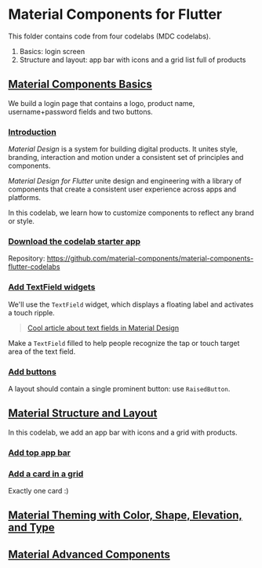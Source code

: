# Material Components for Flutter

This folder contains code from four codelabs (MDC codelabs).

1. Basics: login screen
2. Structure and layout: app bar with icons and a grid list full of products

## [Material Components Basics](https://codelabs.developers.google.com/codelabs/mdc-101-flutter)

We build a login page that contains a logo, product name, username+password fields and two buttons.

### [Introduction](https://codelabs.developers.google.com/codelabs/mdc-101-flutter/#0)

*Material Design* is a system for building digital products. It unites style, branding, interaction and motion under a consistent set of principles and components.

*Material Design for Flutter* unite design and engineering with a library of components that create a consistent user experience across apps and platforms.

In this codelab, we learn how to customize components to reflect any brand or style.

### [Download the codelab starter app](https://codelabs.developers.google.com/codelabs/mdc-101-flutter/#2)

Repository: https://github.com/material-components/material-components-flutter-codelabs

### [Add TextField widgets](https://codelabs.developers.google.com/codelabs/mdc-101-flutter/#3)

We'll use the `TextField` widget, which displays a floating label and activates a touch ripple.

> [Cool article about text fields in Material Design](https://material.io/design/components/text-fields.html)

Make a `TextField` filled to help people recognize the tap or touch target area of the text field.

### [Add buttons](https://codelabs.developers.google.com/codelabs/mdc-101-flutter/#4)

A layout should contain a single prominent button: use `RaisedButton`.

## [Material Structure and Layout](https://codelabs.developers.google.com/codelabs/mdc-102-flutter)

In this codelab, we add an app bar with icons and a grid with products.

### [Add top app bar](https://codelabs.developers.google.com/codelabs/mdc-102-flutter/#3)

### [Add a card in a grid](https://codelabs.developers.google.com/codelabs/mdc-102-flutter/#4)

Exactly one card :)

## [Material Theming with Color, Shape, Elevation, and Type ](https://codelabs.developers.google.com/codelabs/mdc-103-flutter)

## [Material Advanced Components](https://codelabs.developers.google.com/codelabs/mdc-104-flutter)